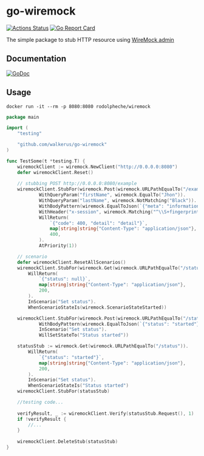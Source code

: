 # go-wiremock
[![Actions Status](https://github.com/walkerus/go-wiremock/workflows/build/badge.svg)](https://github.com/walkerus/go-wiremock/actions?query=workflow%3Abuild)
[![Go Report Card](https://goreportcard.com/badge/github.com/walkerus/go-wiremock)](https://goreportcard.com/report/github.com/walkerus/go-wiremock)

The simple package to stub HTTP resource using [WireMock admin](http://wiremock.org/docs/api/)

## Documentation
[![GoDoc](https://godoc.org/github.com/walkerus/go-wiremock?status.svg)](http://godoc.org/github.com/walkerus/go-wiremock)

## Usage
```
docker run -it --rm -p 8080:8080 rodolpheche/wiremock
```
```go
package main

import (
    "testing"

    "github.com/walkerus/go-wiremock"
)

func TestSome(t *testing.T) {
    wiremockClient := wiremock.NewClient("http://0.0.0.0:8080")
    defer wiremockClient.Reset()
    
    // stubbing POST http://0.0.0.0:8080/example
    wiremockClient.StubFor(wiremock.Post(wiremock.URLPathEqualTo("/example")).
            WithQueryParam("firstName", wiremock.EqualTo("Jhon")).
            WithQueryParam("lastName", wiremock.NotMatching("Black")).
            WithBodyPattern(wiremock.EqualToJson(`{"meta": "information"}`)).
            WithHeader("x-session", wiremock.Matching("^\\S+fingerprint\\S+$")).
            WillReturn(
                `{"code": 400, "detail": "detail"}`,
                map[string]string{"Content-Type": "application/json"},
                400,
            ).
            AtPriority(1))

    // scenario
    defer wiremockClient.ResetAllScenarios()
    wiremockClient.StubFor(wiremock.Get(wiremock.URLPathEqualTo("/status")).
		WillReturn(
			`{"status": null}`,
			map[string]string{"Content-Type": "application/json"},
			200,
		).
		InScenario("Set status").
        WhenScenarioStateIs(wiremock.ScenarioStateStarted))

    wiremockClient.StubFor(wiremock.Post(wiremock.URLPathEqualTo("/state")).
            WithBodyPattern(wiremock.EqualToJson(`{"status": "started"}`)).
            InScenario("Set status").
            WillSetStateTo("Status started"))

    statusStub := wiremock.Get(wiremock.URLPathEqualTo("/status")).
		WillReturn(
			`{"status": "started"}`,
			map[string]string{"Content-Type": "application/json"},
			200,
		).
		InScenario("Set status").
		WhenScenarioStateIs("Status started")
    wiremockClient.StubFor(statusStub)

    //testing code...
    
    verifyResult, _ := wiremockClient.Verify(statusStub.Request(), 1)
    if !verifyResult {
		//...
    }
    
    wiremockClient.DeleteStub(statusStub)
}
```